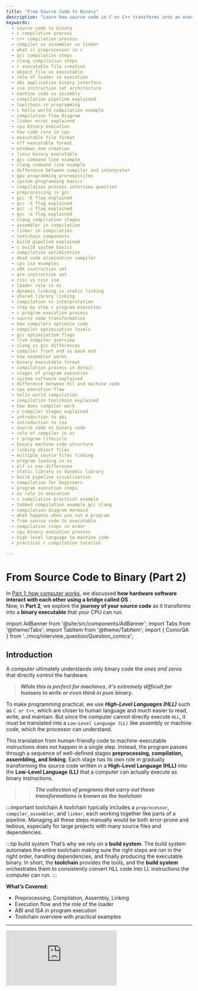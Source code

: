 ```yaml
---
title: "From Source Code to Binary"
description: "Learn how source code in C or C++ transforms into an executable binary. This guide covers preprocessing, compilation, assembly, linking, and execution, including the role of compilers, loaders, ISA, ABI, and toolchains. Part 2 of our series on libraries and compilation in system programming."
keywords:
  - source code to binary
  - c compilation process
  - c++ compilation process
  - compiler vs assembler vs linker
  - what is preprocessor in c
  - gcc compilation steps
  - clang compilation steps
  - c executable file creation
  - object file vs executable
  - role of loader in execution
  - abi application binary interface
  - isa instruction set architecture
  - machine code vs assembly
  - compilation pipeline explained
  - toolchain in programming
  - c hello world compilation example
  - compilation flow diagram
  - linker error explained
  - cpu binary execution
  - how code runs in cpu
  - executable file format
  - elf executable format
  - windows exe creation
  - linux binary executable
  - gcc command line example
  - clang command line example
  - difference between compiler and interpreter
  - gpu programming prerequisites
  - system programming basics
  - compilation process interview question
  - preprocessing in gcc
  - gcc -E flag explained
  - gcc -S flag explained
  - gcc -c flag explained
  - gcc -o flag explained
  - clang compilation stages
  - assembler in compilation
  - linker in compilation
  - toolchain components
  - build pipeline explained
  - c build system basics
  - compilation optimization
  - dead code elimination compiler
  - cpu isa examples
  - x86 instruction set
  - arm instruction set
  - risc vs cisc isa
  - loader role in os
  - dynamic linking vs static linking
  - shared library linking
  - compilation vs interpretation
  - step by step c program execution
  - c program execution process
  - source code transformation
  - how compilers optimize code
  - compiler optimization levels
  - gcc optimization flags
  - llvm compiler overview
  - clang vs gcc differences
  - compiler front end vs back end
  - how assembler works
  - binary executable format
  - compilation process in detail
  - stages of program execution
  - system software explained
  - difference between hll and machine code
  - cpu execution flow
  - hello world compilation
  - compilation toolchain explained
  - how does compiler work
  - c compiler stages explained
  - introduction to abi
  - introduction to isa
  - source code vs binary code
  - role of compiler in os
  - c program lifecycle
  - binary machine code structure
  - linking object files
  - multiple source files linking
  - program loading in os
  - elf vs exe difference
  - static library vs dynamic library
  - build pipeline visualization
  - compilation for beginners
  - program execution steps
  - os role in execution
  - c compilation practical example
  - tabbed compilation example gcc clang
  - compilation diagram mermaid
  - what happens when you run a program
  - from source code to executable
  - compilation steps in order
  - cpu binary execution process
  - high level language to machine code
  - practical c compilation tutorial

---
```


# From Source Code to Binary (Part 2)

In [Part 1: how computer works](https://www.compilersutra.com/docs/gpu/gpu_programming/how_computer_works/), we discussed **how hardware software interact with each other using a bridge called OS** .  
Now, in **Part 2**, we explore the **journey of your source code** as it transforms into a **binary executable** that your CPU can run.

import AdBanner from '@site/src/components/AdBanner';
import Tabs from '@theme/Tabs';
import TabItem from '@theme/TabItem';
import { ComicQA } from '../mcq/interview_question/Question_comics';

<div>
  <AdBanner />
</div>


## Introduction

A computer ultimately understands only binary code the *ones and zeros* that directly control the hardware.
>  ***While this is perfect for machines, it’s extremely difficult for humans to write or even think in pure binary.*** 

To make programming practical, we use ***High-Level Languages (HLL)*** such as `C or C++`, which are 
closer to human language and much easier to read, write, and maintain. But since the computer cannot 
directly execute ``HLL``, it must be translated into a ``Low-Level Language (LL)`` like assembly or machine 
code, which the processor can understand. 

This translation from human-friendly code to machine-executable instructions does not happen in a single step. 
Instead, the program passes through a sequence of well-defined stages **preprocessing, compilation, assembling, and linking**. 
Each stage has its own role in gradually transforming the source code written in a **High-Level Language (HLL)** into the **Low-Level Language (LL)** that a computer can actually execute as binary instructions.


>> ***The collection of programs that carry out these transformations is known as the toolchain***

:::important toolchain
 A toolchain typically includes a `preprocessor`, `compiler`, `assembler`, and `linker`, each working together like parts of a pipeline. Managing all these steps manually would be both error-prone and tedious, especially for large projects with many source files and dependencies.

:::tip build system
That’s why we rely on a **build system**. The build system automates the entire toolchain making sure 
the right steps are run in the right order, handling dependencies, and finally producing the executable 
binary. In short, the **toolchain** provides the tools, and the **build system** orchestrates them to 
consistently convert HLL code into LL instructions the computer can run.
:::

**What’s Covered:**
- Preprocessing, Compilation, Assembly, Linking  
- Execution flow and the role of the loader  
- ABI and ISA in program execution  
- Toolchain overview with practical examples  

---

<div style={{ position: 'relative', paddingBottom: '56.25%', height: 0, overflow: 'hidden' }}>
  <iframe
    src="https://www.youtube.com/embed/vN6C7_5uN9s"
    title="Source Code to the Binary"
    style={{ position: 'absolute', top: 0, left: 0, width: '100%', height: '100%' }}
    frameBorder="0"
    allow="accelerometer; autoplay; clipboard-write; encrypted-media; gyroscope; picture-in-picture"
    allowFullScreen
  />
</div>




## Table of Contents

1. [Why High-Level Languages Exist](#why-high-level-languages-exist)  
2. [From Code to Executable](#from-code-to-executable)  
   - [Stage 1: Preprocessing](#stage-1-preprocessing)  
   - [Stage 2: Compilation](#stage-1-preprocessing)  
   - [Stage 3: Assembly](#stage-1-preprocessing)  
   - [Stage 4: Linking](#stage-1-preprocessing)  
3. [Program Execution](#program-execution)    
4. [Toolchain Insight](#toolchain-insight)  
6. [Practical Example](#practical-example)  
7. [Quizzes & Notes](#quizzes--notes)  
9. [Conclusion](#conclusion)  

---

## Why High-Level Languages Exist

High-Level Languages (HLL) such as C, C++, Python, and Java are designed to be human-friendly.
They are readable, expressive, and intentionally hide the complex details of the underlying hardware.

> ***However, a CPU cannot directly execute HLL code.
> Processors only understand binary instructions (0s and 1s), 
> which are strictly defined by their Instruction Set Architecture (ISA).***

You can think of HLL as giving instructions in plain English, while binary is like Morse code for computers. To bridge the gap, we need a series of translators that convert human-like code into machine-level instructions.

:::tip
> Think of HLL as **English instructions**, and binary as **Morse code for computers**. We need translators in between.
:::

---

## From Code to Executable

The build pipeline has **four key stages**: Preprocessing, Compilation, Assembly, and Linking.

<img
  src="/img/build_system.svg"
  alt="Digram for showng the basic block of digram and how it work"
  style={{
    width: '100%',
    maxWidth: '400px',
    height: 'auto',
    display: 'block',
    margin: '0 auto'
  }}
/>

<details>
<summary>Explanation of the Diagram</summary>

The flowchart shows how a C/C++ program goes from **source code** all the way to **execution on the CPU**. Each stage plays a very specific role:



###### 1. **Source Code (C/C++)**

* This is the code you write (`.c`, `.cpp` files).
* Contains functions, variables, comments, and references to header files.

---

###### 2. **Preprocessor**

* Handles all lines beginning with `#` (directives).
* Key tasks:

  * **Expands macros** (`#define MAX 10`)
  * **Includes headers** (`#include <stdio.h>`)
  * **Removes comments** (`//` or `/* ... */`)
* Output: A “cleaned” version of the source code with no macros, includes, or comments left.

**Input:** Source code + header files
**Output:** Preprocessed source

---

###### 3. **Compiler**

* Translates the preprocessed code into **assembly language** (human-readable instructions close to machine code).
* Performs:

  * **Syntax checking**
  * **Optimizations**
  * **Code generation**
* Output: Assembly code (`.s` files).

---

###### 4. **Assembler**

* Converts **assembly code** into **machine code** (binary instructions that the CPU understands).
* Produces an **object file** (`.o` or `.obj`).

**Input:** Assembly file
**Output:** Object file

---

###### 5. **Linker**

* Combines **multiple object files** and **external libraries** into one final program.
* Resolves **symbol references** (e.g., linking `printf` from the C standard library).
* Produces the **executable binary**.

**Input:** Object files + libraries
**Output:** Executable binary (`a.out`, `.exe`, ELF, etc.)


###### 6. **Executable Binary**

* The compiled program in binary format.
* Can be run directly by the operating system.

###### 7. **Loader + CPU Execution**

* When you run the program, the **OS loader** loads it into memory.
* Sets up:

  * Memory space (stack, heap, code, data sections)
  * System calls (I/O, file handling, networking, etc.)
* Then the **CPU executes the instructions**.

**Input:** Executable binary + system calls
**Output:** Running program



###### Supporting Inputs in the Diagram

* **Header Files (.h):** Provide function declarations and macros → used by the preprocessor.
* **Libraries (.lib / .a / .so / .dll):** Provide external functionality → linked at linker stage.
* **System Calls & OS Services:** Provide interaction with the OS during execution (I/O, memory, processes).



</details>

---

### Build Stages


<Tabs>  
            
  <TabItem value="preprocessing" label="📝 Stage 1: Preprocessing">  
  
  ###### Stage 1: Preprocessing
  The **preprocessor** is the first stage in the compilation pipeline. Its primary role is to prepare your source code for the compiler by handling **preprocessor directives**, such as:

* `#include` – Inserts the contents of header files directly into your source file.
* `#define` – Expands macros and symbolic constants.
* Conditional compilation directives like `#if`, `#ifdef`, `#ifndef`, and `#endif`.

Essentially, the preprocessor **produces a “translation unit”** a single expanded source file that the compiler can work with. This step ensures that all included headers, macros, and definitions are resolved before actual compilation begins.

**Example – Preprocessing a C Source File**

```rust
# Preprocess hello.c to produce the expanded source hello.i
gcc -E hello.c -o hello.i
```

**Explanation:**

* `-E` tells `gcc` to stop **after preprocessing**.
* `hello.i` is the **preprocessed output**: a complete C source file with all macros expanded and all `#include` files inlined.
* You can inspect `hello.i` to see exactly what the compiler will process in the next stage.

<details>
<summary>Practical Insight</summary>

* Use this step to debug macro expansions or missing header issues.
* If your program fails to compile due to missing definitions, examining the `.i` file can help identify the problem.
* Preprocessing is purely **text substitution and inclusion** no machine code is generated yet.

</details>

  </TabItem>  


<TabItem value="compilation" label="Stage 2: Compilation">

###### Stage 2 Compilation

The **compiler** takes the **preprocessed source code** (after macros are expanded and headers included) and converts it into **assembly code** tailored for the **target architecture** (x86, ARM, etc.).

**Key points:**

- Performs **syntax and semantic analysis** of the code.
- Applies **optimizations** if enabled (`-O1`, `-O2`, `-O3`).
- Generates **human-readable assembly instructions** (`.s` files).
- Does **not yet produce machine code**; that’s the assembler’s job.

**Command Example:**

```rust
# Convert preprocessed code (hello.i) to assembly code (hello.s)
gcc -S hello.i -o hello.s
```

**Explanation:**

* `-S` → instructs GCC to stop after the compilation stage and output **assembly code**.
* `hello.i` → input preprocessed file (generated from `gcc -E hello.c`).
* `hello.s` → resulting assembly file.

**Next Step:**

* The **assembler** (`as`) will take `hello.s` and produce an **object file** (`hello.o`) containing machine code ready for linking.

</TabItem>

<TabItem value="assembly" label="Stage 3: Assembly">

###### stage 3 Assembly
The **assembler** takes the **assembly code** generated by the compiler and converts it into **raw machine instructions** that the CPU can understand.  
The output is an **object file** (`.o` or `.obj`) which is not yet a complete executable — it still needs to be linked with other object files and libraries.

**Key Points:**

- Translates **assembly instructions** into **binary machine code**.  
- Generates **object files** that contain code and data segments.  
- Prepares the program for the **linking stage**.

**Command Example:**

```rust
# Convert assembly code (hello.s) into an object file (hello.o)
gcc -c hello.s -o hello.o
````

**Explanation:**

* `-c` → tells GCC to **compile/assemble only**, do **not link**.
* `hello.s` → input assembly file from the compiler.
* `hello.o` → resulting **object file** containing machine code.

**Next Step:**

* The **linker** will combine `hello.o` with other object files and libraries to produce the **final executable**.

</TabItem>

<TabItem value="linking" label="Stage 4: Linking">

The **linker** takes one or more **object files** (`.o`) and **libraries** and combines them into a single **executable binary**.  
It resolves references to functions and variables, ensuring that all calls point to the correct memory locations.

**Key Points:**

- Combines multiple **object files** into a single program.  
- Links with **static** (`.a`) or **dynamic libraries** (`.so`, `.dll`) as needed.  
- Resolves **symbol references** so functions and variables are correctly addressed.  
- Produces a final **executable** ready for the operating system to run.

**Command Example:**

```rust
# Link object file(s) into an executable binary
gcc hello.o -o hello
```

**Explanation:**

* `hello.o` → input object file produced by the assembler.
* `-o hello` → specifies the **output executable** name.
* Additional object files or library flags (`-lm`, `-lpthread`) can be included if needed.

**Next Step:**

* The **loader** will load this executable into memory for **CPU execution**.

</TabItem>


</Tabs>  



<div>  
  <AdBanner />  
</div>  



## Program Execution

After the linker produces the executable binary, the program is ready to run on the system. 
Execution involves several critical components of the operating system and hardware that work 
together to bring the program to life. These components handle everything from loading the program 
into memory to ensuring proper interaction with the CPU and runtime libraries.  

To understand this process in detail, we can break it down into the following stages:

<Tabs defaultValue="loader" values={[
  { label: 'Loader', value: 'loader' },
  { label: 'ABI', value: 'abi' },
  { label: 'CPU Execution', value: 'cpu' },
  { label: 'Runtime Support', value: 'runtime' },
]}>

<TabItem value="loader" label="Loader">
The **loader** is part of the operating system responsible for **loading the executable into memory**.  

**Key Tasks:**  
- Allocates **memory space** for the program, including **code**, **data**, **stack**, and **heap**.  
- Loads **initial values** and sets up **program arguments** and **environment variables**.  
- Prepares the program for **execution starting from the entry point** (usually `main()` in C/C++).  
</TabItem>

<TabItem value="abi" label="Application Binary Interface (ABI)">
The **ABI** defines the **low-level interface between the compiled program and the hardware/OS**, ensuring compatibility across systems for the same architecture.  

**Responsibilities:**  
- **Calling conventions**: how functions receive parameters and return values.  
- **Register usage**: which registers are reserved for specific purposes.  
- **System calls**: how programs request OS services (I/O, memory allocation, etc.).  
- Ensures the program runs correctly on compliant operating systems and CPUs.  
</TabItem>

<TabItem value="cpu" label="CPU Execution">
The **CPU** fetches instructions from memory and executes them according to the **fetch-decode-execute cycle**:  

1. **Fetch**: Retrieve instruction from memory.  
2. **Decode**: Interpret the instruction according to the **Instruction Set Architecture (ISA)**.  
3. **Execute**: Perform the operation (arithmetic, memory access, branch, etc.).  

Additional Notes:  
- The CPU may use **caches, pipelines, and registers** to optimize execution.  
- Control flow instructions (loops, function calls, conditional branches) are handled as defined by program logic.  
</TabItem>

<TabItem value="runtime" label="Runtime Support">
During execution, programs rely on **runtime libraries**, **dynamic loaders**, and **OS services**.  

**Examples:**  
- Memory management (`malloc`, `free`)  
- File I/O (`fopen`, `read`, `write`)  
- Thread scheduling and synchronization  

**Summary:**  
The **loader**, **ABI**, **CPU**, and runtime support work together to:  
- Turn the **static executable** into a **live program** in memory.  
- Ensure instructions execute **correctly and efficiently**.  
- Provide seamless interaction between the program, operating system, and hardware.  
</TabItem>

</Tabs>


## Toolchain Insight


Compiling a program involves much more than just running a compiler. It is a **coordinated process handled by a complete toolchain**, which ensures that high-level source code is eventually transformed into an executable that the CPU can run.

The key components of this toolchain are:

1. **Preprocessor** – Handles macros, header files, and code cleanup before compilation.
2. **Compiler** – Translates preprocessed code into assembly instructions for the target architecture.
3. **Assembler** – Converts assembly code into machine-readable object files.
4. **Linker** – Combines object files and libraries into a single executable binary.
5. **Loader** – Loads the executable into memory and prepares it for CPU execution.

Understanding the role of each component helps developers **debug, optimize, and control the build process** more effectively, and provides deeper insight into how source code becomes a running program.

## Practical Example


The following examples demonstrate how to compile and run a simple `hello.c` program using different toolchains on popular operating systems. Each tab shows the **commands required to compile and execute** the program on that platform.


<Tabs>
  <TabItem value="gcc-linux" label="GCC on Linux">

```bash
gcc hello.c -o hello
./hello
```

  </TabItem>

  <TabItem value="clang-macos" label="Clang on macOS">

```bash
clang hello.c -o hello
./hello
```

  </TabItem>

  <TabItem value="msvc-windows" label="MSVC on Windows">

```powershell
cl hello.c
hello.exe
```

  </TabItem>
</Tabs>

---

## Quizzes & Notes

<ComicQA
  question="1) What is the role of a compiler in program development?"
  answer="A compiler translates high-level programming code into assembly or machine code that a computer can execute."
  code={``}
  example="Like translating a novel from English into a different language so others can read it."
  whenToUse="Understanding how your written code becomes executable on a system."
/>

<ComicQA
  question="2) How does the assembler convert assembly language into machine code?"
  answer="The assembler takes human-readable assembly instructions and converts them into object files containing machine-readable code."
  code={``}
  example="Like converting sheet music into actual notes played by an instrument."
  whenToUse="When working with low-level assembly programming."
/>

<ComicQA
  question="3) What is the purpose of a linker in software development?"
  answer="The linker combines multiple object files and external libraries into a single executable binary."
  code={``}
  example="Like stitching together multiple chapters to create a complete book."
  whenToUse="When your program depends on multiple compiled modules or external libraries."
/>

<ComicQA
  question="4) How does the loader prepare an executable for CPU execution?"
  answer="The loader allocates memory, loads the executable and its data, sets up the stack and heap, and starts execution at the program entry point."
  code={``}
  example="Like setting up a stage with all props and actors before a play begins."
  whenToUse="Before running any compiled program on an operating system."
/>

<ComicQA
  question="5) What is the Application Binary Interface (ABI) and why is it important?"
  answer="The ABI defines the low-level interface between compiled programs and the operating system or CPU, ensuring compatibility across systems."
  code={``}
  example="Like rules for how Lego pieces from different sets can fit together."
  whenToUse="When ensuring your compiled program runs correctly on different machines or compilers."
/>

<ComicQA
  question="6) What is the difference between source code, object code, and executable?"
  answer="Source code is human-readable code written by programmers, object code is machine code generated by the assembler, and the executable is the final binary linked and ready to run."
  code={``}
  example="Like a recipe (source), prepped ingredients (object code), and the final cooked dish (executable)."
  whenToUse="Understanding the compilation and execution pipeline."
/>

<ComicQA
  question="7) How do runtime libraries support program execution?"
  answer="Runtime libraries provide prewritten functions and system interfaces for tasks like memory management, file I/O, and thread handling during program execution."
  code={``}
  example="Like a kitchen stocked with utensils and pre-prepared ingredients for cooking."
  whenToUse="When your program relies on standard library functions or system calls."
/>

<ComicQA
  question="8) What is the fetch-decode-execute cycle in a CPU?"
  answer="It is the repeated process where the CPU retrieves instructions from memory (fetch), interprets them (decode), and performs operations (execute)."
  code={``}
  example="Like reading a recipe step, understanding it, and performing the action in the kitchen."
  whenToUse="Understanding how the CPU processes instructions during program execution."
/>

<ComicQA
  question="9) How do compiler optimizations improve program performance?"
  answer="Compiler optimizations reorganize code, remove redundancies, and apply algorithmic improvements to produce faster and smaller executables."
  code={``}
  example="Like a chef rearranging cooking steps to prepare a meal more efficiently."
  whenToUse="When building performance-critical applications or embedded systems."
/>

<ComicQA
  question="10) What is the difference between static linking and dynamic linking?"
  answer="Static linking embeds all library code into the executable, while dynamic linking loads libraries at runtime from the system."
  code={``}
  example="Like copying all recipe steps into one cookbook (static) vs referencing another cookbook when needed (dynamic)."
  whenToUse="Understanding how dependencies are handled in compiled programs."
/>

## Conclusion

From HLL code to binary execution:

1. Preprocessing
2. Compilation
3. Assembly
4. Linking
5. Execution via Loader + CPU

Every program follows this journey not magic, but **engineering at its finest**.

<div>
  <AdBanner />
</div>

<Tabs>
  <TabItem value="docs" label="📚 Documentation">
             - [CompilerSutra Home](https://compilersutra.com)
                - [CompilerSutra Homepage (Alt)](https://compilersutra.com/)
                - [Getting Started Guide](https://compilersutra.com/get-started)
                - [Newsletter Signup](https://compilersutra.com/newsletter)
                - [Skip to Content (Accessibility)](https://compilersutra.com#__docusaurus_skipToContent_fallback)


  </TabItem>

  <TabItem value="tutorials" label="📖 Tutorials & Guides">

        - [AI Documentation](https://compilersutra.com/docs/Ai)
        - [DSA Overview](https://compilersutra.com/docs/DSA/)
        - [DSA Detailed Guide](https://compilersutra.com/docs/DSA/DSA)
        - [MLIR Introduction](https://compilersutra.com/docs/MLIR/intro)
        - [TVM for Beginners](https://compilersutra.com/docs/tvm-for-beginners)
        - [Python Tutorial](https://compilersutra.com/docs/python/python_tutorial)
        - [C++ Tutorial](https://compilersutra.com/docs/c++/CppTutorial)
        - [C++ Main File Explained](https://compilersutra.com/docs/c++/c++_main_file)
        - [Compiler Design Basics](https://compilersutra.com/docs/compilers/compiler)
        - [OpenCL for GPU Programming](https://compilersutra.com/docs/gpu/opencl)
        - [LLVM Introduction](https://compilersutra.com/docs/llvm/intro-to-llvm)
        - [Introduction to Linux](https://compilersutra.com/docs/linux/intro_to_linux)

  </TabItem>

  <TabItem value="assessments" label="📝 Assessments">

        - [C++ MCQs](https://compilersutra.com/docs/mcq/cpp_mcqs)
        - [C++ Interview MCQs](https://compilersutra.com/docs/mcq/interview_question/cpp_interview_mcqs)

  </TabItem>

  <TabItem value="projects" label="🛠️ Projects">

            - [Project Documentation](https://compilersutra.com/docs/Project)
            - [Project Index](https://compilersutra.com/docs/project/)
            - [Graphics Pipeline Overview](https://compilersutra.com/docs/The_Graphic_Rendering_Pipeline)
            - [Graphic Rendering Pipeline (Alt)](https://compilersutra.com/docs/the_graphic_rendering_pipeline/)

  </TabItem>

  <TabItem value="resources" label="🌍 External Resources">

            - [LLVM Official Docs](https://llvm.org/docs/)
            - [Ask Any Question On Quora](https://compilersutra.quora.com)
            - [GitHub: FixIt Project](https://github.com/aabhinavg1/FixIt)
            - [GitHub Sponsors Page](https://github.com/sponsors/aabhinavg1)

  </TabItem>

  <TabItem value="Courses" label="📣 Explore Cirriculum">
            - [GPU Programming from non CS to Expert](https://www.compilersutra.com/docs/gpu/gpu_programming/gpu_programming_toc/)
            - [C++ Tutorial](https://www.compilersutra.com/docs/c++/cpp-learning-roadmap)
  </TabItem>
  <TabItem value="social" label="📣 Social Media">

    - [🐦 Twitter - CompilerSutra](https://twitter.com/CompilerSutra)  
    - [💼 LinkedIn - Abhinav](https://www.linkedin.com/in/abhinavcompilerllvm/)  
    - [📺 YouTube - CompilerSutra](https://www.youtube.com/@compilersutra)  
    - [📘 Facebook - CompilerSutra](https://www.facebook.com/profile.php?id=61577245012547)  
    - [📝 Quora - CompilerSutra](https://compilersutra.quora.com/)  


  </TabItem>
</Tabs>
